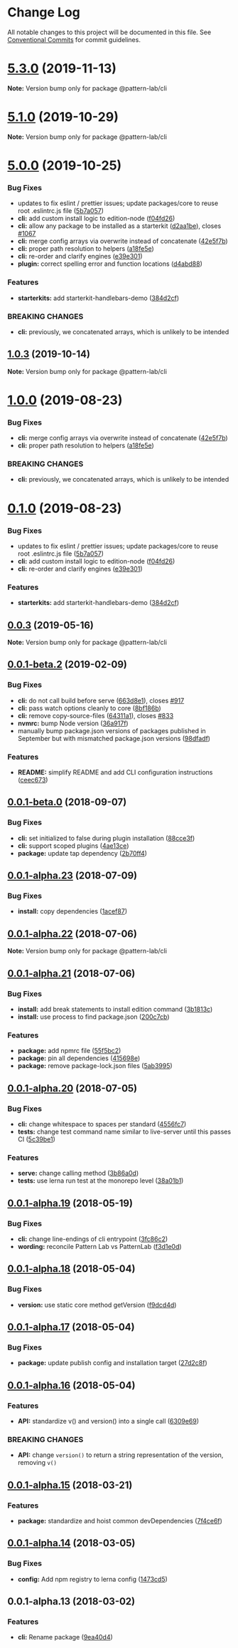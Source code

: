 # Change Log

All notable changes to this project will be documented in this file.
See [Conventional Commits](https://conventionalcommits.org) for commit guidelines.

# [5.3.0](https://github.com/pattern-lab/patternlab-node/tree/master/packages/cli/compare/v5.2.0...v5.3.0) (2019-11-13)

**Note:** Version bump only for package @pattern-lab/cli





# [5.1.0](https://github.com/pattern-lab/patternlab-node/tree/master/packages/cli/compare/v5.0.2...v5.1.0) (2019-10-29)

**Note:** Version bump only for package @pattern-lab/cli





# [5.0.0](https://github.com/pattern-lab/patternlab-node/tree/master/packages/cli/compare/v3.0.0-beta.3...v5.0.0) (2019-10-25)


### Bug Fixes

* updates to fix eslint / prettier issues; update packages/core to reuse root .eslintrc.js file ([5b7a057](https://github.com/pattern-lab/patternlab-node/tree/master/packages/cli/commit/5b7a057d46ccd16b5832af1441030c7b76f237a8))
* **cli:** add custom install logic to edition-node ([f04fd26](https://github.com/pattern-lab/patternlab-node/tree/master/packages/cli/commit/f04fd266429cd806987dab747e6d69bff9b926a4))
* **cli:** allow any package to be installed as a starterkit ([d2aa1be](https://github.com/pattern-lab/patternlab-node/tree/master/packages/cli/commit/d2aa1be810a0a7473dcc52391a2263dacfdda0b8)), closes [#1067](https://github.com/pattern-lab/patternlab-node/tree/master/packages/cli/issues/1067)
* **cli:** merge config arrays via overwrite instead of concatenate ([42e5f7b](https://github.com/pattern-lab/patternlab-node/tree/master/packages/cli/commit/42e5f7b42a26b4fc1f262c68ee4b474b546f2eac))
* **cli:** proper path resolution to helpers ([a18fe5e](https://github.com/pattern-lab/patternlab-node/tree/master/packages/cli/commit/a18fe5ef4d1c074a5eba8bfa255ebbee2261bf74))
* **cli:** re-order and clarify engines ([e39e301](https://github.com/pattern-lab/patternlab-node/tree/master/packages/cli/commit/e39e301a33306c6615fabf64262f1893ca682b97))
* **plugin:** correct spelling error and function locations ([d4abd88](https://github.com/pattern-lab/patternlab-node/tree/master/packages/cli/commit/d4abd88cb017550002407241b5045a2ad1adb1dc))


### Features

* **starterkits:** add starterkit-handlebars-demo ([384d2cf](https://github.com/pattern-lab/patternlab-node/tree/master/packages/cli/commit/384d2cfa3440c1e6f456d39f56ca6381f82f7689))


### BREAKING CHANGES

* **cli:** previously, we concatenated arrays, which is unlikely to be intended






## [1.0.3](https://github.com/pattern-lab/patternlab-node/tree/master/packages/cli/compare/@pattern-lab/cli@1.0.2...@pattern-lab/cli@1.0.3) (2019-10-14)

**Note:** Version bump only for package @pattern-lab/cli






# [1.0.0](https://github.com/pattern-lab/patternlab-node/tree/master/packages/cli/compare/@pattern-lab/cli@0.1.0...@pattern-lab/cli@1.0.0) (2019-08-23)


### Bug Fixes

* **cli:** merge config arrays via overwrite instead of concatenate ([42e5f7b](https://github.com/pattern-lab/patternlab-node/tree/master/packages/cli/commit/42e5f7b))
* **cli:** proper path resolution to helpers ([a18fe5e](https://github.com/pattern-lab/patternlab-node/tree/master/packages/cli/commit/a18fe5e))


### BREAKING CHANGES

* **cli:** previously, we concatenated arrays, which is unlikely to be intended





# [0.1.0](https://github.com/pattern-lab/patternlab-node/tree/master/packages/cli/compare/@pattern-lab/cli@0.0.3...@pattern-lab/cli@0.1.0) (2019-08-23)


### Bug Fixes

* updates to fix eslint / prettier issues; update packages/core to reuse root .eslintrc.js file ([5b7a057](https://github.com/pattern-lab/patternlab-node/tree/master/packages/cli/commit/5b7a057))
* **cli:** add custom install logic to edition-node ([f04fd26](https://github.com/pattern-lab/patternlab-node/tree/master/packages/cli/commit/f04fd26))
* **cli:** re-order and clarify engines ([e39e301](https://github.com/pattern-lab/patternlab-node/tree/master/packages/cli/commit/e39e301))


### Features

* **starterkits:** add starterkit-handlebars-demo ([384d2cf](https://github.com/pattern-lab/patternlab-node/tree/master/packages/cli/commit/384d2cf))






## [0.0.3](https://github.com/pattern-lab/patternlab-node/tree/master/packages/cli/compare/@pattern-lab/cli@0.0.3-alpha.0...@pattern-lab/cli@0.0.3) (2019-05-16)

**Note:** Version bump only for package @pattern-lab/cli





## [0.0.1-beta.2](https://github.com/pattern-lab/patternlab-node/tree/master/packages/cli/compare/@pattern-lab/cli@0.0.1-beta.0...@pattern-lab/cli@0.0.1-beta.2) (2019-02-09)


### Bug Fixes

* **cli:** do not call build before serve ([663d8e1](https://github.com/pattern-lab/patternlab-node/tree/master/packages/cli/commit/663d8e1)), closes [#917](https://github.com/pattern-lab/patternlab-node/tree/master/packages/cli/issues/917)
* **cli:** pass watch options cleanly to core ([8bf186b](https://github.com/pattern-lab/patternlab-node/tree/master/packages/cli/commit/8bf186b))
* **cli:** remove copy-source-files ([64311a1](https://github.com/pattern-lab/patternlab-node/tree/master/packages/cli/commit/64311a1)), closes [#833](https://github.com/pattern-lab/patternlab-node/tree/master/packages/cli/issues/833)
* **nvmrc:** bump Node version ([36a917f](https://github.com/pattern-lab/patternlab-node/tree/master/packages/cli/commit/36a917f))
* manually bump package.json versions of packages published in September but with mismatched package.json versions ([98dfadf](https://github.com/pattern-lab/patternlab-node/tree/master/packages/cli/commit/98dfadf))


### Features

* **README:** simplify README and add CLI configuration instructions ([ceec673](https://github.com/pattern-lab/patternlab-node/tree/master/packages/cli/commit/ceec673))





<a name="0.0.1-beta.0"></a>
## [0.0.1-beta.0](https://github.com/pattern-lab/patternlab-node/tree/master/packages/cli/compare/@pattern-lab/cli@0.0.1-alpha.23...@pattern-lab/cli@0.0.1-beta.0) (2018-09-07)


### Bug Fixes

* **cli:** set initialized to false during plugin installation ([88cce3f](https://github.com/pattern-lab/patternlab-node/tree/master/packages/cli/commit/88cce3f))
* **cli:** support scoped plugins ([4ae13ce](https://github.com/pattern-lab/patternlab-node/tree/master/packages/cli/commit/4ae13ce))
* **package:** update tap dependency ([2b70ff4](https://github.com/pattern-lab/patternlab-node/tree/master/packages/cli/commit/2b70ff4))





<a name="0.0.1-alpha.23"></a>

## [0.0.1-alpha.23](https://github.com/pattern-lab/patternlab-node/tree/master/packages/cli/compare/@pattern-lab/cli@0.0.1-alpha.22...@pattern-lab/cli@0.0.1-alpha.23) (2018-07-09)

### Bug Fixes

* **install:** copy dependencies ([1acef87](https://github.com/pattern-lab/patternlab-node/tree/master/packages/cli/commit/1acef87))

<a name="0.0.1-alpha.22"></a>

## [0.0.1-alpha.22](https://github.com/pattern-lab/patternlab-node/tree/master/packages/cli/compare/@pattern-lab/cli@0.0.1-alpha.21...@pattern-lab/cli@0.0.1-alpha.22) (2018-07-06)

**Note:** Version bump only for package @pattern-lab/cli

<a name="0.0.1-alpha.21"></a>

## [0.0.1-alpha.21](https://github.com/pattern-lab/patternlab-node/tree/master/packages/cli/compare/@pattern-lab/cli@0.0.1-alpha.20...@pattern-lab/cli@0.0.1-alpha.21) (2018-07-06)

### Bug Fixes

* **install:** add break statements to install edition command ([3b1813c](https://github.com/pattern-lab/patternlab-node/tree/master/packages/cli/commit/3b1813c))
* **install:** use process to find package.json ([200c7cb](https://github.com/pattern-lab/patternlab-node/tree/master/packages/cli/commit/200c7cb))

### Features

* **package:** add npmrc file ([55f5bc2](https://github.com/pattern-lab/patternlab-node/tree/master/packages/cli/commit/55f5bc2))
* **package:** pin all dependencies ([415698e](https://github.com/pattern-lab/patternlab-node/tree/master/packages/cli/commit/415698e))
* **package:** remove package-lock.json files ([5ab3995](https://github.com/pattern-lab/patternlab-node/tree/master/packages/cli/commit/5ab3995))

<a name="0.0.1-alpha.20"></a>

## [0.0.1-alpha.20](https://github.com/pattern-lab/patternlab-node/tree/master/packages/cli/compare/@pattern-lab/cli@0.0.1-alpha.19...@pattern-lab/cli@0.0.1-alpha.20) (2018-07-05)

### Bug Fixes

* **cli:** change whitespace to spaces per standard ([4556fc7](https://github.com/pattern-lab/patternlab-node/tree/master/packages/cli/commit/4556fc7))
* **tests:** change test command name similar to live-server until this passes CI ([5c39be1](https://github.com/pattern-lab/patternlab-node/tree/master/packages/cli/commit/5c39be1))

### Features

* **serve:** change calling method ([3b86a0d](https://github.com/pattern-lab/patternlab-node/tree/master/packages/cli/commit/3b86a0d))
* **tests:** use lerna run test at the monorepo level ([38a01b1](https://github.com/pattern-lab/patternlab-node/tree/master/packages/cli/commit/38a01b1))

<a name="0.0.1-alpha.19"></a>

## [0.0.1-alpha.19](https://github.com/pattern-lab/patternlab-node/tree/master/packages/cli/compare/@pattern-lab/cli@0.0.1-alpha.18...@pattern-lab/cli@0.0.1-alpha.19) (2018-05-19)

### Bug Fixes

* **cli:** change line-endings of cli entrypoint ([3fc86c2](https://github.com/pattern-lab/patternlab-node/tree/master/packages/cli/commit/3fc86c2))
* **wording:** reconcile Pattern Lab vs PatternLab ([f3d1e0d](https://github.com/pattern-lab/patternlab-node/tree/master/packages/cli/commit/f3d1e0d))

<a name="0.0.1-alpha.18"></a>

## [0.0.1-alpha.18](https://github.com/pattern-lab/patternlab-node/tree/master/packages/cli/compare/@pattern-lab/cli@0.0.1-alpha.17...@pattern-lab/cli@0.0.1-alpha.18) (2018-05-04)

### Bug Fixes

* **version:** use static core method getVersion ([f9dcd4d](https://github.com/pattern-lab/patternlab-node/tree/master/packages/cli/commit/f9dcd4d))

<a name="0.0.1-alpha.17"></a>

## [0.0.1-alpha.17](https://github.com/pattern-lab/patternlab-node/tree/master/packages/cli/compare/@pattern-lab/cli@0.0.1-alpha.16...@pattern-lab/cli@0.0.1-alpha.17) (2018-05-04)

### Bug Fixes

* **package:** update publish config and installation target ([27d2c8f](https://github.com/pattern-lab/patternlab-node/tree/master/packages/cli/commit/27d2c8f))

<a name="0.0.1-alpha.16"></a>

## [0.0.1-alpha.16](https://github.com/pattern-lab/patternlab-node/tree/master/packages/cli/compare/@pattern-lab/cli@0.0.1-alpha.15...@pattern-lab/cli@0.0.1-alpha.16) (2018-05-04)

### Features

* **API:** standardize v() and version() into a single call ([6309e69](https://github.com/pattern-lab/patternlab-node/tree/master/packages/cli/commit/6309e69))

### BREAKING CHANGES

* **API:** change `version()` to return a string representation of the version, removing `v()`

<a name="0.0.1-alpha.15"></a>

## [0.0.1-alpha.15](https://github.com/pattern-lab/patternlab-node/tree/master/packages/cli/compare/@pattern-lab/cli@0.0.1-alpha.14...@pattern-lab/cli@0.0.1-alpha.15) (2018-03-21)

### Features

* **package:** standardize and hoist common devDependencies ([7f4ce6f](https://github.com/pattern-lab/patternlab-node/tree/master/packages/cli/commit/7f4ce6f))

<a name="0.0.1-alpha.14"></a>

## [0.0.1-alpha.14](https://github.com/pattern-lab/patternlab-node/tree/master/packages/cli/compare/@pattern-lab/cli@0.0.1-alpha.13...@pattern-lab/cli@0.0.1-alpha.14) (2018-03-05)

### Bug Fixes

* **config:** Add npm registry to lerna config ([1473cd5](https://github.com/pattern-lab/patternlab-node/tree/master/packages/cli/commit/1473cd5))

<a name="0.0.1-alpha.13"></a>

## 0.0.1-alpha.13 (2018-03-02)

### Features

* **cli:** Rename package ([9ea40d4](https://github.com/pattern-lab/patternlab-node/tree/master/packages/cli/commit/9ea40d4))
